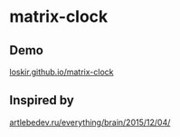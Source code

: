 # matrix-clock

## Demo
<a href="http://loskir.github.io/matrix-clock" target="_blank">loskir.github.io/matrix-clock</a>

## Inspired by
[artlebedev.ru/everything/brain/2015/12/04/](https://www.artlebedev.ru/everything/brain/2015/12/04/)
